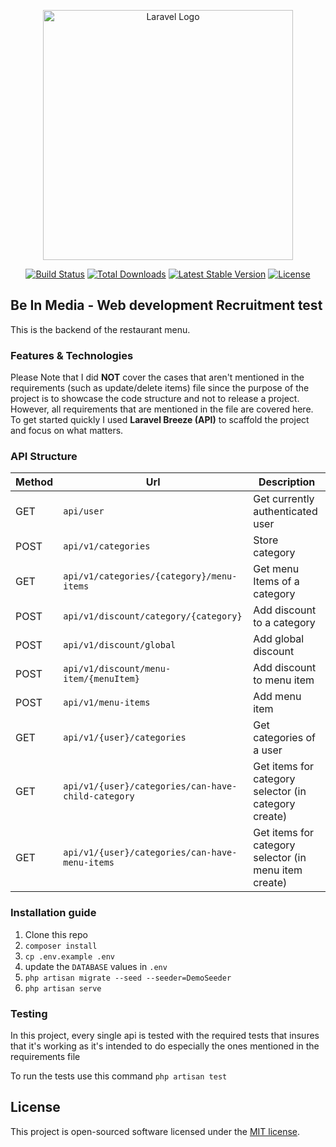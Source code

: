 <p align="center"><a href="https://laravel.com" target="_blank"><img src="https://raw.githubusercontent.com/laravel/art/master/logo-lockup/5%20SVG/2%20CMYK/1%20Full%20Color/laravel-logolockup-cmyk-red.svg" width="400" alt="Laravel Logo"></a></p>

<p align="center">
<a href="https://github.com/laravel/framework/actions"><img src="https://github.com/laravel/framework/workflows/tests/badge.svg" alt="Build Status"></a>
<a href="https://packagist.org/packages/laravel/framework"><img src="https://img.shields.io/packagist/dt/laravel/framework" alt="Total Downloads"></a>
<a href="https://packagist.org/packages/laravel/framework"><img src="https://img.shields.io/packagist/v/laravel/framework" alt="Latest Stable Version"></a>
<a href="https://packagist.org/packages/laravel/framework"><img src="https://img.shields.io/packagist/l/laravel/framework" alt="License"></a>
</p>

## Be In Media - Web development Recruitment test

This is the backend of the restaurant menu.

### Features & Technologies

Please Note that I did **NOT** cover the cases that aren't mentioned in the requirements (such as update/delete items)
file since the purpose of the project is to showcase the code structure and not to release a project. However, all
requirements that are mentioned in the file are covered here. To get started quickly I used **Laravel Breeze (API)** to
scaffold the project and focus on what matters.

### API Structure

| Method | Url                                                | Description                                           |
|--------|----------------------------------------------------|-------------------------------------------------------|
| GET    | `api/user`                                         | Get currently authenticated user                      |
| POST   | `api/v1/categories`                                | Store category                                        |
| GET    | `api/v1/categories/{category}/menu-items`          | Get menu Items of a category                          |
| POST   | `api/v1/discount/category/{category}`              | Add discount to a category                            |
| POST   | `api/v1/discount/global`                           | Add global discount                                   |
| POST   | `api/v1/discount/menu-item/{menuItem}`             | Add discount to menu item                             |
| POST   | `api/v1/menu-items`                                | Add menu item                                         |
| GET    | `api/v1/{user}/categories`                         | Get categories of a user                              |
| GET    | `api/v1/{user}/categories/can-have-child-category` | Get items for category selector (in category create)  |
| GET    | `api/v1/{user}/categories/can-have-menu-items`     | Get items for category selector (in menu item create) |

### Installation guide

1. Clone this repo
2. `composer install`
3. `cp .env.example .env`
4. update the `DATABASE` values in `.env`
5. `php artisan migrate --seed --seeder=DemoSeeder`
6. `php artisan serve`

### Testing

In this project, every single api is tested with the required tests that insures that it's working as it's intended to
do especially the ones mentioned in the requirements file

To run the tests use this command
`php artisan test`

## License

This project is open-sourced software licensed under the [MIT license](https://opensource.org/licenses/MIT).
